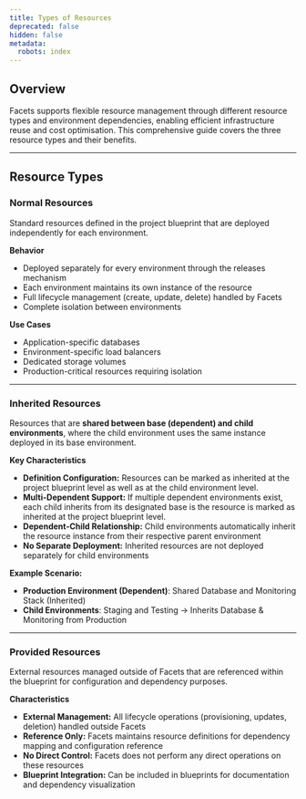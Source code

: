 ```yaml
---
title: Types of Resources
deprecated: false
hidden: false
metadata:
  robots: index
---
```

## Overview

Facets supports flexible resource management through different resource types and environment dependencies, enabling efficient infrastructure reuse and cost optimisation. This comprehensive guide covers the three resource types and their benefits.

***

## Resource Types

### Normal Resources

Standard resources defined in the project blueprint that are deployed independently for each environment.

**Behavior**

* Deployed separately for every environment through the releases mechanism
* Each environment maintains its own instance of the resource
* Full lifecycle management (create, update, delete) handled by Facets
* Complete isolation between environments

**Use Cases**

* Application-specific databases
* Environment-specific load balancers
* Dedicated storage volumes
* Production-critical resources requiring isolation

***

### Inherited Resources

Resources that are **shared between base (dependent) and child environments**, where the child environment uses the same instance deployed in its base environment.

**Key Characteristics**

* **Definition Configuration:** Resources can be marked as inherited at the project blueprint level as well as at the child environment level.
* **Multi-Dependent Support:** If multiple dependent environments exist, each child inherits from its designated base is the resource is marked as inherited at the project blueprint level.
* **Dependent-Child Relationship:** Child environments automatically inherit the resource instance from their respective parent environment
* **No Separate Deployment:** Inherited resources are not deployed separately for child environments

**Example Scenario:**

* **Production Environment (Dependent)**: Shared Database and Monitoring Stack (Inherited)
* **Child Environments**: Staging and Testing → Inherits Database & Monitoring from Production

***

### Provided Resources

External resources managed outside of Facets that are referenced within the blueprint for configuration and dependency purposes.

**Characteristics**

* **External Management:** All lifecycle operations (provisioning, updates, deletion) handled outside Facets
* **Reference Only:** Facets maintains resource definitions for dependency mapping and configuration reference
* **No Direct Control:** Facets does not perform any direct operations on these resources
* **Blueprint Integration:** Can be included in blueprints for documentation and dependency visualization
